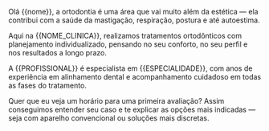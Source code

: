 Olá {{nome}}, a ortodontia é uma área que vai muito além da estética — ela contribui com a saúde da mastigação, respiração, postura e até autoestima.

Aqui na {{NOME_CLINICA}}, realizamos tratamentos ortodônticos com planejamento individualizado, pensando no seu conforto, no seu perfil e nos resultados a longo prazo.

A {{PROFISSIONAL}} é especialista em {{ESPECIALIDADE}}, com anos de experiência em alinhamento dental e acompanhamento cuidadoso em todas as fases do tratamento.

Quer que eu veja um horário para uma primeira avaliação? Assim conseguimos entender seu caso e te explicar as opções mais indicadas — seja com aparelho convencional ou soluções mais discretas.